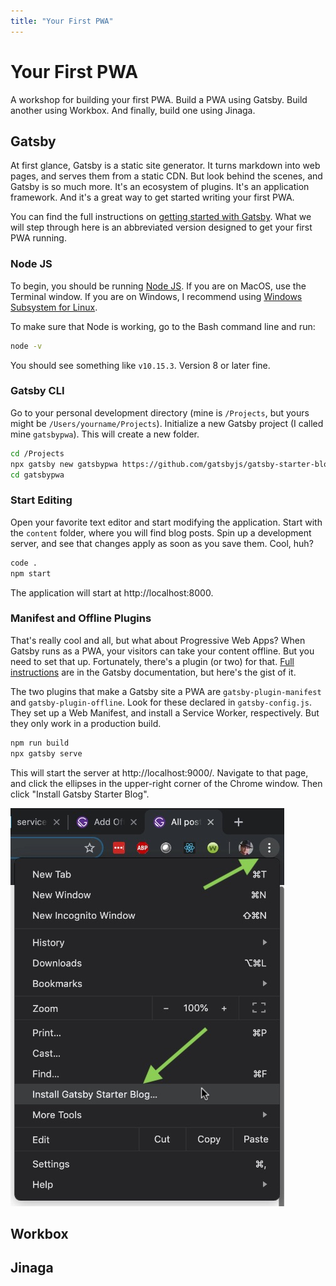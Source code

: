 ```yaml
---
title: "Your First PWA"
---
```


# Your First PWA

A workshop for building your first PWA.
Build a PWA using Gatsby.
Build another using Workbox.
And finally, build one using Jinaga.

## Gatsby

At first glance, Gatsby is a static site generator.
It turns markdown into web pages, and serves them from a static CDN.
But look behind the scenes, and Gatsby is so much more.
It's an ecosystem of plugins.
It's an application framework.
And it's a great way to get started writing your first PWA.

You can find the full instructions on [getting started with Gatsby](https://www.gatsbyjs.org/docs/).
What we will step through here is an abbreviated version designed to get your first PWA running.

### Node JS

To begin, you should be running [Node JS](https://nodejs.org/en/).
If you are on MacOS, use the Terminal window.
If you are on Windows, I recommend using [Windows Subsystem for Linux](https://docs.microsoft.com/en-us/windows/wsl/install-win10).

To make sure that Node is working, go to the Bash command line and run:

```bash
node -v
```

You should see something like `v10.15.3`.
Version 8 or later fine.

### Gatsby CLI

Go to your personal development directory (mine is `/Projects`, but yours might be `/Users/yourname/Projects`).
Initialize a new Gatsby project (I called mine `gatsbypwa`).
This will create a new folder.

```bash
cd /Projects
npx gatsby new gatsbypwa https://github.com/gatsbyjs/gatsby-starter-blog
cd gatsbypwa
```

### Start Editing

Open your favorite text editor and start modifying the application.
Start with the `content` folder, where you will find blog posts.
Spin up a development server, and see that changes apply as soon as you save them.
Cool, huh?

```bash
code .
npm start
```

The application will start at http://localhost:8000.

### Manifest and Offline Plugins

That's really cool and all, but what about Progressive Web Apps?
When Gatsby runs as a PWA, your visitors can take your content offline.
But you need to set that up.
Fortunately, there's a plugin (or two) for that.
[Full instructions](https://www.gatsbyjs.org/docs/add-offline-support-with-a-service-worker/) are in the Gatsby documentation, but here's the gist of it.

The two plugins that make a Gatsby site a PWA are `gatsby-plugin-manifest` and `gatsby-plugin-offline`.
Look for these declared in `gatsby-config.js`.
They set up a Web Manifest, and install a Service Worker, respectively.
But they only work in a production build.

```bash
npm run build
npx gatsby serve
```

This will start the server at http://localhost:9000/.
Navigate to that page, and click the ellipses in the upper-right corner of the Chrome window.
Then click "Install Gatsby Starter Blog".

![Click the ellipses, then click Install Gatsby Starter Blog](./yourfirstpwa/install.jpg)

## Workbox

## Jinaga
